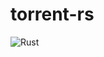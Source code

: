# torrent-rs

![Rust](https://github.com/DerekStride/torrent-rs/workflows/Rust/badge.svg?branch=master)
